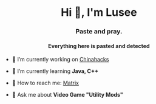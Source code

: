 <h1 align="center">Hi 👋, I'm Lusee</h1>
<h3 align="center">Paste and pray.</h3>
<h4 align="center"> Everything here is pasted and detected </h4>

- 🔭 I’m currently working on [Chinahacks](https://github.com/twojapiez/chinahacks)

- 🌱 I’m currently learning **Java, C++**

- 📧 How to reach me: [Matrix](https://matrix.to/#/@lusee:matrix.org) 

- 💬 Ask me about **Video Game "Utility Mods"**
